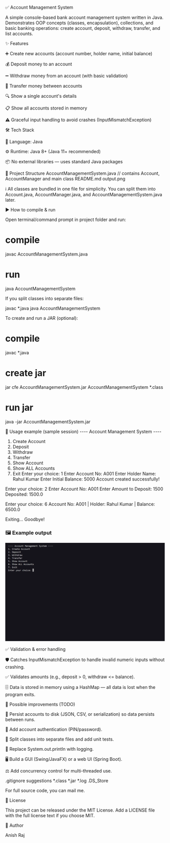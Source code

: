 ✅ Account Management System

A simple console-based bank account management system written in Java.
Demonstrates OOP concepts (classes, encapsulation), collections, and basic banking operations: create account, deposit, withdraw, transfer, and list accounts.

✨ Features

➕ Create new accounts (account number, holder name, initial balance)

💰 Deposit money to an account

➖ Withdraw money from an account (with basic validation)

🔁 Transfer money between accounts

🔍 Show a single account's details

📋 Show all accounts stored in memory

⚠️ Graceful input handling to avoid crashes (InputMismatchException)

🛠 Tech Stack

🧾 Language: Java

⚙️ Runtime: Java 8+ (Java 11+ recommended)

📦 No external libraries — uses standard Java packages

📁 Project Structure
AccountManagementSystem.java   // contains Account, AccountManager and main class
README.md
output.png                


ℹ️ All classes are bundled in one file for simplicity. You can split them into Account.java, AccountManager.java, and AccountManagementSystem.java later.

▶️ How to compile & run

Open terminal/command prompt in project folder and run:

# compile
javac AccountManagementSystem.java

# run
java AccountManagementSystem


If you split classes into separate files:

javac *.java
java AccountManagementSystem


To create and run a JAR (optional):

# compile
javac *.java

# create jar
jar cfe AccountManagementSystem.jar AccountManagementSystem *.class

# run jar
java -jar AccountManagementSystem.jar

🧾 Usage example (sample session)
---- Account Management System ----
1. Create Account
2. Deposit
3. Withdraw
4. Transfer
5. Show Account
6. Show ALL Accounts
7. Exit
Enter your choice: 1
Enter Account No: A001
Enter Holder Name: Rahul Kumar
Enter Initial Balance: 5000
Account created successfully!

Enter your choice: 2
Enter Account No: A001
Enter Amount to Deposit: 1500
Deposited: 1500.0

Enter your choice: 6
Account No: A001 | Holder: Rahul Kumar | Balance: 6500.0

Exiting... Goodbye!


### 🖼 Example output

![Console output of AccountManagementSystem](output.png "Account Management System - sample run")

✅ Validation & error handling

🛡 Catches InputMismatchException to handle invalid numeric inputs without crashing.

✅ Validates amounts (e.g., deposit > 0, withdraw <= balance).

🗄 Data is stored in memory using a HashMap — all data is lost when the program exits.

🚀 Possible improvements (TODO)

💾 Persist accounts to disk (JSON, CSV, or serialization) so data persists between runs.

🔐 Add account authentication (PIN/password).

📂 Split classes into separate files and add unit tests.

📝 Replace System.out.println with logging.

🖥 Build a GUI (Swing/JavaFX) or a web UI (Spring Boot).

⚖️ Add concurrency control for multi-threaded use.

.gitignore suggestions
*.class
*.jar
*.log
.DS_Store

For full source code, you can mail me.

📝 License

This project can be released under the MIT License. Add a LICENSE file with the full license text if you choose MIT.

👤 Author

Anish Raj



